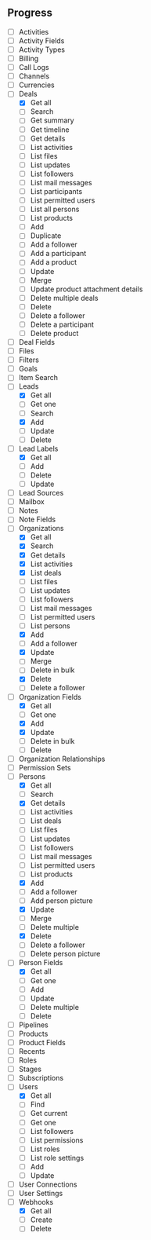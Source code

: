 ## Progress
 - [ ] Activities
 - [ ] Activity Fields
 - [ ] Activity Types
 - [ ] Billing
 - [ ] Call Logs
 - [ ] Channels
 - [ ] Currencies
 - [ ] Deals
   - [X] Get all
   - [ ] Search
   - [ ] Get summary
   - [ ] Get timeline
   - [ ] Get details
   - [ ] List activities
   - [ ] List files
   - [ ] List updates
   - [ ] List followers
   - [ ] List mail messages
   - [ ] List participants
   - [ ] List permitted users
   - [ ] List all persons
   - [ ] List products
   - [ ] Add
   - [ ] Duplicate
   - [ ] Add a follower
   - [ ] Add a participant
   - [ ] Add a product
   - [ ] Update
   - [ ] Merge
   - [ ] Update product attachment details
   - [ ] Delete multiple deals
   - [ ] Delete
   - [ ] Delete a follower
   - [ ] Delete a participant
   - [ ] Delete product
 - [ ] Deal Fields
 - [ ] Files
 - [ ] Filters
 - [ ] Goals
 - [ ] Item Search
 - [ ] Leads
   - [X] Get all
   - [ ] Get one
   - [ ] Search
   - [X] Add
   - [ ] Update
   - [ ] Delete
 - [ ] Lead Labels
   - [X] Get all
   - [ ] Add
   - [ ] Delete
   - [ ] Update
 - [ ] Lead Sources
 - [ ] Mailbox
 - [ ] Notes
 - [ ] Note Fields
 - [ ] Organizations
   - [X] Get all
   - [X] Search
   - [X] Get details
   - [X] List activities
   - [X] List deals
   - [ ] List files
   - [ ] List updates
   - [ ] List followers
   - [ ] List mail messages
   - [ ] List permitted users
   - [ ] List persons
   - [X] Add
   - [ ] Add a follower
   - [X] Update
   - [ ] Merge
   - [ ] Delete in bulk
   - [X] Delete
   - [ ] Delete a follower
 - [ ] Organization Fields
   - [X] Get all
   - [ ] Get one
   - [X] Add
   - [X] Update
   - [ ] Delete in bulk
   - [ ] Delete
 - [ ] Organization Relationships
 - [ ] Permission Sets
 - [ ] Persons
   - [X] Get all
   - [ ] Search
   - [X] Get details
   - [ ] List activities
   - [ ] List deals
   - [ ] List files
   - [ ] List updates
   - [ ] List followers
   - [ ] List mail messages
   - [ ] List permitted users
   - [ ] List products
   - [X] Add
   - [ ] Add a follower
   - [ ] Add person picture
   - [X] Update
   - [ ] Merge
   - [ ] Delete multiple
   - [X] Delete
   - [ ] Delete a follower
   - [ ] Delete person picture
 - [ ] Person Fields
   - [X] Get all
   - [ ] Get one
   - [ ] Add
   - [ ] Update
   - [ ] Delete multiple
   - [ ] Delete
 - [ ] Pipelines
 - [ ] Products
 - [ ] Product Fields
 - [ ] Recents
 - [ ] Roles
 - [ ] Stages
 - [ ] Subscriptions
 - [ ] Users
   - [X] Get all
   - [ ] Find
   - [ ] Get current
   - [ ] Get one
   - [ ] List followers
   - [ ] List permissions
   - [ ] List roles
   - [ ] List role settings
   - [ ] Add
   - [ ] Update
 - [ ] User Connections
 - [ ] User Settings
 - [ ] Webhooks
   - [X] Get all
   - [ ] Create
   - [ ] Delete
